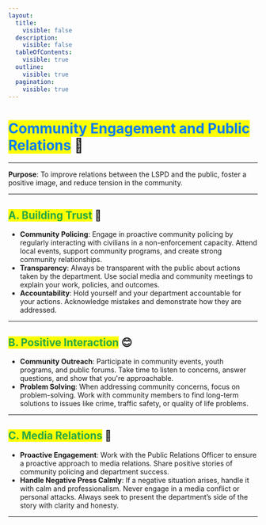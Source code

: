 ```yaml
---
layout:
  title:
    visible: false
  description:
    visible: false
  tableOfContents:
    visible: true
  outline:
    visible: true
  pagination:
    visible: true
---
```


# <mark style="color:#007bff;">Community Engagement and Public Relations</mark> 🤝

***

**Purpose**: To improve relations between the LSPD and the public, foster a positive image, and reduce tension in the community.

---

## <mark style="color:#28a745;">A. Building Trust</mark> 🔑

* **Community Policing**: Engage in proactive community policing by regularly interacting with civilians in a non-enforcement capacity. Attend local events, support community programs, and create strong community relationships.
* **Transparency**: Always be transparent with the public about actions taken by the department. Use social media and community meetings to explain your work, policies, and outcomes.
* **Accountability**: Hold yourself and your department accountable for your actions. Acknowledge mistakes and demonstrate how they are addressed.

---

## <mark style="color:#28a745;">B. Positive Interaction</mark> 😊

* **Community Outreach**: Participate in community events, youth programs, and public forums. Take time to listen to concerns, answer questions, and show that you're approachable.
* **Problem Solving**: When addressing community concerns, focus on problem-solving. Work with community members to find long-term solutions to issues like crime, traffic safety, or quality of life problems.

---

## <mark style="color:#28a745;">C. Media Relations</mark> 📢

* **Proactive Engagement**: Work with the Public Relations Officer to ensure a proactive approach to media relations. Share positive stories of community policing and department success.
* **Handle Negative Press Calmly**: If a negative situation arises, handle it with calm and professionalism. Never engage in a media conflict or personal attacks. Always seek to present the department’s side of the story with clarity and honesty.

***
